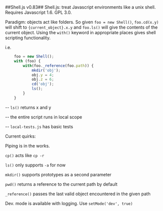 ##Shell.js v0.83##
Shell.js: treat Javascript environments like a unix shell. Requires Javascript 1.6. GPL 3.0.

Paradigm: objects act like folders. So given `foo = new Shell()`, `foo.cd(x.y)` will shift to `{current_object}.x.y` and `foo.ls()` will give the contents of the current object. Using the `with()` keyword in appropriate places gives shell scripting functionality.

i.e.
```javascript
	foo = new Shell();
    with (foo) {
        with(foo._reference(foo.path)) {
            mkdir('obj');
            obj.y = 4;
            obj.z = 6;
            cd('obj');
            ls();
        }
    }
```

-- `ls()` returns x and y

-- the entire script runs in local scope

-- `local-tests.js` has basic tests

Current quirks:

Piping is in the works.

`cp()` acts like `cp -r`

`ls()` only supports `-a` for now

`mkdir()` supports prototypes as a second parameter

`pwd()` returns a reference to the current path by default

`_reference()` passes the last valid object encountered in the given path

Dev. mode is available with logging. Use `setMode('dev', true)`